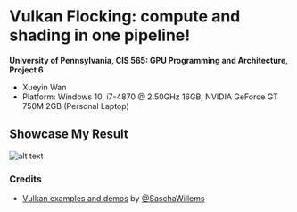 Vulkan Flocking: compute and shading in one pipeline!
======================

**University of Pennsylvania, CIS 565: GPU Programming and Architecture, Project 6**

* Xueyin Wan
* Platform: Windows 10, i7-4870 @ 2.50GHz 16GB, NVIDIA GeForce GT 750M 2GB (Personal Laptop)

## Showcase My Result
![alt text](https://github.com/xueyinw/Project6-Vulkan-Flocking/blob/master/showcase.gif "Final Result")

### Credits

* [Vulkan examples and demos](https://github.com/SaschaWillems/Vulkan) by [@SaschaWillems](https://github.com/SaschaWillems)
